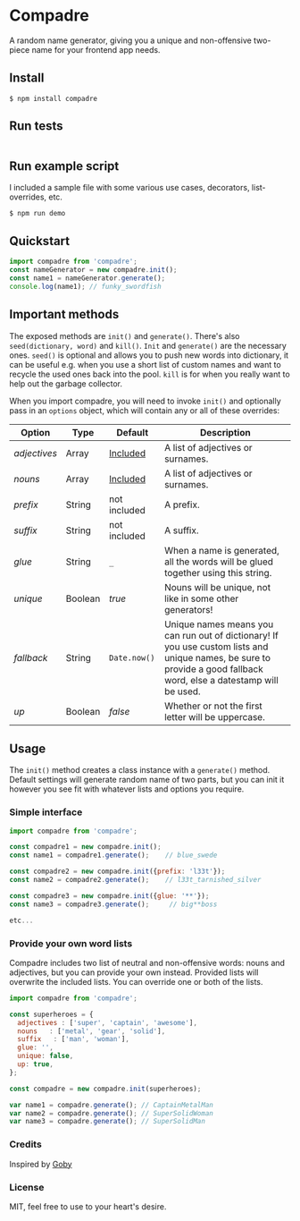 # Compadre
A random name generator, giving you a unique and non-offensive two-piece name for your frontend app needs.
## Install
```
$ npm install compadre
```
## Run tests
```

```
## Run example script
I included a sample file with some various use cases, decorators, list-overrides, etc.
```
$ npm run demo
```
## Quickstart
```javascript
import compadre from 'compadre';
const nameGenerator = new compadre.init();
const name1 = nameGenerator.generate();
console.log(name1); // funky_swordfish
```
## Important methods
The exposed methods are `init()` and `generate()`. There's also `seed(dictionary, word)` and `kill()`.
`Init` and `generate()` are the necessary ones. `seed()` is optional and allows you to push new words into dictionary,
it can be useful e.g. when you use a short list of custom names and want to recycle the used ones back into the pool.
`kill` is for when you really want to help out the garbage collector.

When you import compadre, you will need to invoke `init()` and optionally pass in an `options` object, 
which will contain any or all of these overrides: 

| Option       | Type     | Default        | Description |
| ------------ | -------- | -------------- | ----------- |
| *adjectives* | Array    | [Included](https://github.com/krzysztofradomski/compadre/blob/master/dictionaries/adjectives.js)     | A list of adjectives or surnames. |
| *nouns*      | Array    | [Included](https://github.com/krzysztofradomski/compadre/blob/master/dictionaries/nouns.js)     | A list of adjectives or surnames. |
| *prefix*     | String   | not included                                         | A prefix.                         |
| *suffix*     | String   | not included                                         | A suffix.                         |
| *glue*       | String   | `_`           | When a name is generated, all the words will be glued together using this string.  |
| *unique*     | Boolean  | *true*        | Nouns will be unique, not like in some other generators!                 |
| *fallback*   | String   | `Date.now()`  | Unique names means you can run out of dictionary! If you use custom lists and unique names, be sure to provide a good fallback word, else a datestamp will be used.    |
| *up*     | Boolean      | *false*       | Whether or not the first letter will be uppercase.                       |

## Usage
The `init()` method creates a class instance with a `generate()` method.
Default settings will generate random name of two parts, but you can init it however you see fit with whatever 
lists and options you require.
### Simple interface
```javascript
import compadre from 'compadre';

const compadre1 = new compadre.init();
const name1 = compadre1.generate();    // blue_swede

const compadre2 = new compadre.init({prefix: 'l33t'});
const name2 = compadre2.generate();    // l33t_tarnished_silver

const compadre3 = new compadre.init({glue: '**'});
const name3 = compadre3.generate();     // big**boss

etc...
```
### Provide your own word lists
Compadre includes two list of neutral and non-offensive words: nouns and adjectives, but you can provide your own instead. Provided 
lists will overwrite the included lists.
You can override one or both of the lists.
```javascript
import compadre from 'compadre';

const superheroes = {
  adjectives : ['super', 'captain', 'awesome'],
  nouns   : ['metal', 'gear', 'solid'],
  suffix   : ['man', 'woman'],
  glue: '',
  unique: false,
  up: true,
};

const compadre = new compadre.init(superheroes);

var name1 = compadre.generate(); // CaptainMetalMan
var name2 = compadre.generate(); // SuperSolidWoman
var name3 = compadre.generate(); // SuperSolidMan
```
### Credits
Inspired by [Goby](https://github.com/SeanCannon/goby)
### License 
MIT, feel free to use to your heart's desire.
